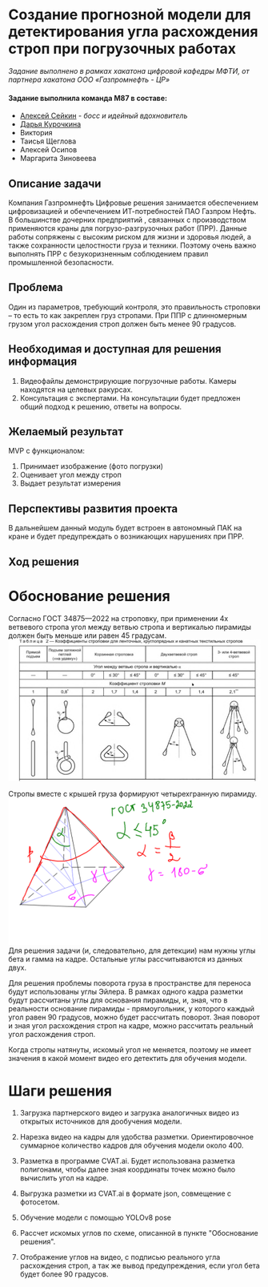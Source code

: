 # Создание прогнозной модели для детектирования угла расхождения строп при погрузочных работах
*Задание выполнено в рамках хакатона цифровой кафедры МФТИ, от партнера хакатона ООО «Газпромнефть - ЦР»*

#### Задание выполнила команда М87 в составе:
* [Алексей Сейкин](https://github.com/immelstorun) - *босс и идейный вдохновитель*
* [Дарья Курочкина](https://github.com/DariaShvetsova)
* Виктория
* Таисья Щеглова
* Алексей Осипов
* Маргарита Зиновеева




## Описание задачи

Компания Газпромнефть Цифровые решения занимается обеспечением цифровизацией и обечпечением ИТ-потребностей ПАО Газпром Нефть. В большинстве дочерних предприятий , связанных с производством
применяются краны для погрузо-разгрузочных работ (ПРР). Данные работы сопряжены с высоким риском для жизни и здоровья людей, а также сохранности целостности груза и техники. Поэтому очень важно
выполнять ПРР с безукоризненным соблюдением правил промышленной безопасности.

## Проблема

Один из параметров, требующий контроля, это правильность строповки – то есть то как закреплен груз стропами. При ППР с длинномерным грузом угол расхождения строп должен быть менее 90 градусов.

## Необходимая и доступная для решения информация 

1. Видеофайлы демонстрирующие погрузочные работы. Камеры находятся на целевых ракурсах.
2. Консультация с экспертами. На консультации будет предложен общий подход к решению, ответы на вопросы.

## Желаемый результат

MVP с функционалом:
1. Принимает изображение (фото погрузки)
2. Оценивает угол между строп
3. Выдает результат измерения

## Перспективы развития проекта

В дальнейшем данный модуль будет встроен в автономный ПАК на кране и будет предупреждать о возникающих нарушениях при ПРР.


## Ход решения

# Обоснование решения

Согласно ГОСТ 34875—2022 на строповку, при применении 4х ветвевого стропа угол между ветвью стропа и вертикалью пирамиды должен быть меньше или равен 45 градусам. ![гост](GOST_2022.png)


Стропы вместе с крышей груза формируют четырехгранную пирамиду. ![четырехгранную пирамиду](pyram_v2.0.png)
Для решения задачи (и, следовательно, для детекции) нам нужны углы бета и гамма на кадре. Остальные углы рассчитываются из данных двух.

Для решения проблемы поворота груза в пространстве для переноса будут использованы углы Эйлера.
В рамках одного кадра разметки будут рассчитаны углы для основания пирамиды, и, зная, что в реальности основание пирамиды - прямоугольник, у которого каждый угол равен 90 градусов, можно будет рассчитать поворот. Зная поворот и зная угол расхождения строп на кадре, можно рассчитать реальный угол расхождения строп.

Когда стропы натянуты, искомый угол не меняется, поэтому не имеет значения в какой момент видео его детектить для обучения модели.

# Шаги решения

1. Загрузка партнерского видео и загрузка аналогичных видео из открытых источников для дообучения модели.
   
3. Нарезка видео на кадры для удобства разметки. Ориентировочное суммарное количество кадров для обучения модели около 400.
   
5. Разметка в программе CVAT.ai. Будет использована разметка полигонами, чтобы далее зная координаты точек можно было вычислить угол на кадре.

6. Выгрузка разметки из CVAT.ai в формате json, совмещение с фотосетом.

7. Обучение модели с помощью YOLOv8 pose

8. Рассчет искомых углов по схеме, описанной в пункте "Обоснование решения".

9. Отображение углов на видео, с подписью реального угла расхождения строп, а так же вывод предупреждения, если угол бета будет более 90 градусов.
